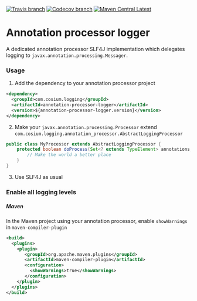[![Travis branch](https://img.shields.io/travis/Cosium/annotation-processor-logger/master.svg)](https://travis-ci.org/Cosium/annotation-processor-logger)
[![Codecov branch](https://img.shields.io/codecov/c/github/Cosium/annotation-processor-logger/master.svg)](https://codecov.io/gh/Cosium/annotation-processor-logger)
[![Maven Central Latest](https://img.shields.io/maven-central/v/com.cosium.logging/annotation-processor-logger.svg)](https://search.maven.org/#search%7Cgav%7C1%7Cg%3A%22com.cosium.logging%22%20AND%20a%3A%22annotation-processor-logger%22)

# Annotation processor logger

A dedicated annotation processor SLF4J implementation which delegates logging to `javax.annotation.processing.Messager`.

### Usage

1. Add the dependency to your annotation processor project

```xml
<dependency>
  <groupId>com.cosium.logging</groupId>
  <artifactId>annotation-processor-logger</artifactId>
  <version>${annotation-processor-logger.version}</version>
</dependency>
```

2. Make your `javax.annotation.processing.Processor` extend `com.cosium.logging.annotation_processor.AbstractLoggingProcessor`

```java
public class MyProcessor extends AbstractLoggingProcessor {
    protected boolean doProcess(Set<? extends TypeElement> annotations, RoundEnvironment roundEnv) {
        // Make the world a better place
    }
}
```

3. Use SLF4J as usual

### Enable all logging levels

##### Maven

In the Maven project using your annotation processor, enable `showWarnings` in `maven-compiler-plugin`

```xml
<build>
  <plugins>
    <plugin>
       <groupId>org.apache.maven.plugins</groupId>
       <artifactId>maven-compiler-plugin</artifactId>
       <configuration>
         <showWarnings>true</showWarnings>
       </configuration>
    </plugin>
  </plugins>
</build>
```
